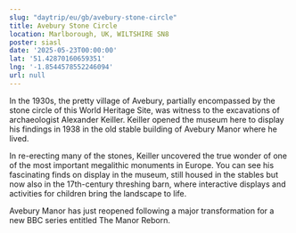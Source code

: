 ```yaml
---
slug: "daytrip/eu/gb/avebury-stone-circle"
title: Avebury Stone Circle
location: Marlborough, UK, WILTSHIRE SN8
poster: siasl
date: '2025-05-23T00:00:00'
lat: '51.42870160659351'
lng: '-1.8544578552246094'
url: null
---
```


In the 1930s, the pretty village of Avebury, partially encompassed by the stone circle of this World Heritage Site, was witness to the excavations of archaeologist Alexander Keiller. Keiller opened the museum here to display his findings in 1938 in the old stable building of Avebury Manor where he lived.

In re-erecting many of the stones, Keiller uncovered the true wonder of one of the most important megalithic monuments in Europe. You can see his fascinating finds on display in the museum, still housed in the stables but now also in the 17th-century threshing barn, where interactive displays and activities for children bring the landscape to life.

Avebury Manor has just reopened following a major transformation for a new BBC series entitled The Manor Reborn.
